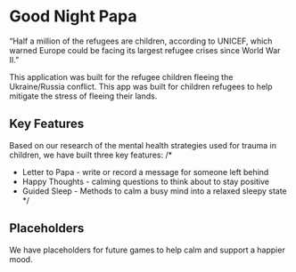 # Good Night Papa

“Half a million of the refugees are children, according to UNICEF, which warned Europe could be facing its largest refugee crises since World War II.”

This application was built for the refugee children fleeing the Ukraine/Russia conflict. This app was built for children refugees to help mitigate the stress of fleeing their lands.

## Key Features

Based on our research of the mental health strategies used for trauma in children,  we have built three key features:
/* 
* Letter to Papa - write or record a message for someone left behind
* Happy Thoughts - calming questions to think about to stay positive
* Guided Sleep - Methods to calm a busy mind into a relaxed sleepy state 
*/

## Placeholders

We have placeholders for future games to help calm and support a happier mood.

